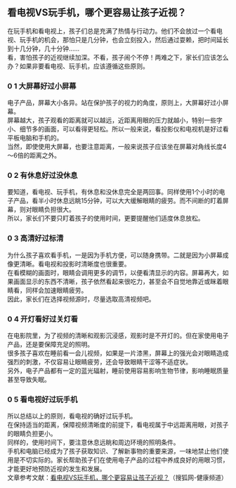 ## 看电视VS玩手机，哪个更容易让孩子近视？  
在玩手机和看电视上，孩子们总是充满了热情与行动力。他们不会放过一个看电视、玩手机的机会，那怕只是几分钟，也会立刻投入，然后通过耍赖，把时间延长到十几分钟，几十分钟……  
看，害怕孩子的近视继续加深。不看，孩子闹个不停！两难之下，家长们应该怎么办？如果非要看电视、玩手机，应该遵循这些原则。  
### 0&nbsp;1 大屏幕好过小屏幕  
电子产品，屏幕大小各异。站在保护孩子的视力的角度，原则上，大屏幕好过小屏幕。  
屏幕越大，孩子观看的距离就可以越远，近距离用眼的压力就越小，特别一些字小、细节多的画面，可以看得更轻松。所以一般来说，看投影仪和电视机是好过看平板电脑和手机的。  
当然，即使使用大屏幕，也要注意距离，一般来说孩子应该坐在屏幕对角线长度4～6倍的距离之外。  
### 0&nbsp;2 有休息好过没休息  
要知道，看电视、玩手机，有休息和没休息完全是两回事。同样使用1个小时的电子产品，看半小时休息远眺15分钟，可以大大缓解眼睛的疲劳。而不间断的盯着屏幕，则对眼睛负担很大。  
所以，家长们不要只盯着孩子的使用时间，更要提醒他们适度休息放松。  
### 0&nbsp;3 高清好过标清  
为什么孩子喜欢看手机，一是因为手机方便，可以随身携带。二就是因为小屏幕成像更清晰。看电视和投影时清晰度也很重要。  
在看模糊的画面时，眼睛会调用更多的调节，以便看清显示的内容。屏幕再大，如果画面显示的东西不清晰，孩子依然看起来很吃力，甚至会不自觉地靠近或眯着眼睛看，同样会加速眼睛疲劳。  
因此，家长们在选择视频源时，尽量选取高清视频吧。  
### 0&nbsp;4 开灯看好过关灯看  
在电影院里，为了视频的清晰和观影沉浸感，观影时是不开灯的。但在家使用电子产品，还是要保障充足的照明。  
很多孩子喜欢在睡前看一会儿视频，如果是一片漆黑，屏幕上的强光会对眼睛造成强烈的刺激，不仅容易让眼睛疲劳，还会导致眼睛干涩等不适症状。  
另外，电子产品都有一定的蓝光辐射，睡前使用容易影响生物节律，影响睡眠质量甚至导致失眠。  
### 0&nbsp;5 看电视好过玩手机  
所以总结以上的原则，看电视的确好过玩手机。  
在保持适当的距离，保障视频清晰度的前提下，看电视属于中远距离用眼，对孩子的眼睛负担更小。  
同样的，使用时间下，要注意休息远眺和周边环境的照明条件。  
手机和电脑已经成为了孩子获取知识、了解新事物的重要来源，一味地禁止他们使用是不切实际的。家长帮助孩子们在使用电子产品的过程中养成良好的用眼习惯，才能更好地预防近视的发生和发展。  
文章参考文献：<a href="https://www.sohu.com/a/399889310_99969263">看电视VS玩手机，哪个更容易让孩子近视？</a>（搜狐网-健康频道）  
